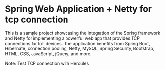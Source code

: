 # Spring Web Application + Netty for tcp connection

This is a sample project showcasing the integration of the Spring framework and Netty for implementing a powerful web app that provides TCP connections for IoT devices. 
The application benefits from Spring Boot, Hibernate, connection pooling, Netty, MySQL, Spring Security, Bootstrap, HTML, CSS, JavaScript, jQuery, and more.

Note: Test TCP connection with Hercules
